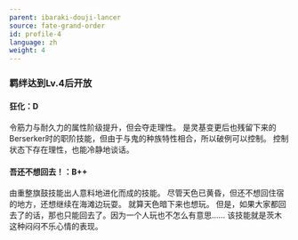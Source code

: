```yaml
---
parent: ibaraki-douji-lancer
source: fate-grand-order
id: profile-4
language: zh
weight: 4
---
```


### 羁绊达到Lv.4后开放

#### 狂化：D

令筋力与耐久力的属性阶级提升，但会夺走理性。
是灵基变更后也残留下来的Berserker时的职阶技能，但由于与鬼的种族特性相合，所以破例可以控制。
控制状态下存在理性，也能冷静地谈话。

#### 吾还不想回去！：B++

由重整旗鼓技能出人意料地进化而成的技能。
尽管天色已黄昏，但还不想回住宿的地方，还想继续在海滩边玩耍。
就算天色暗下来也想玩。
但是，如果大家都回去了的话，那也只能回去了。因为一个人玩也不怎么有意思……
该技能就是茨木这种闷闷不乐心情的表现。
